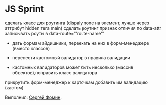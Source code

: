 # JS Sprint

сделать класс для роутинга (dispaly none на элемент, лучше через аттрибут hidden тега main)
сделать роутинг
признак отличия по data-attr
записывать роуты в data-route="'route-name'"


+ дать формам айдишники, переехать на них в форм-менеджере (вместо классов)

+ перенести кастомный валидатор в правила валидации
+ кастомных валидаторов может быть несколько (массив объектов),поправить класс валидатора

прикрутить форм-менеджер к карточкам
добавить им валидацию (кастом)

Выполнил: [Сергей Фомин](https://htmlacademy.ru//profile/id1606421).
